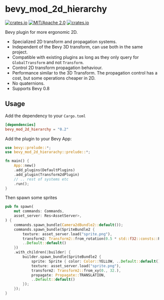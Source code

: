 # bevy_mod_2d_hierarchy

[![crates.io](https://img.shields.io/crates/v/bevy_mod_2d_heirarchy)](https://crates.io/crates/bevy_mod_2d_hierarchy)
[![MIT/Apache 2.0](https://img.shields.io/badge/license-MIT%2FApache-blue.svg)](https://github.com/ickshonpe/bevy_mod_2d_hierarchy)
[![crates.io](https://img.shields.io/crates/d/bevy_mod_2d_hierarchy)](https://crates.io/crates/bevy_mod_2d_hierarchy)

Bevy plugin for more ergonomic 2D.

* Specialized 2D transform and propagation systems.
* Independent of the Bevy 3D transform, can use both in the same project.
* Compatible with existing plugins as long as they only query for `GlobalTransform` and not `Transform`.
* Control 2D transform propagation behaviour.
* Performance similar to the 3D Transform. The propagation control has a cost, but some operations cheaper in 2D.
* No quaternions.
* Supports Bevy 0.8

## Usage

Add the dependency to your `Cargo.toml`
```toml
[dependencies]
bevy_mod_2d_hierarchy = "0.2"
```

Add the plugin to your Bevy App:
```rust
use bevy::prelude::*;
use bevy_mod_2d_hierarachy::prelude::*;

fn main() {
    App::new()
    .add_plugins(DefaultPlugins)
    .add_plugin(Transform2dPlugin)
    // .. rest of systems etc
    .run();
}
```

Then spawn some sprites 

```rust
pub fn spawn(
    mut commands: Commands,
    asset_server: Res<AssetServer>,
) {
    commands.spawn_bundle(Camera2dBundle2::default());
    commands.spawn_bundle(SpriteBundle2 {
        texture: asset_server.load("sprite.png"),
        transform2: Transform2::from_rotation(0.5 * std::f32::consts::PI).with_scale(3.),
        ..Default::default()
    })
    .with_children(|builder| {
        builder.spawn_bundle(SpriteBundle2 {
            sprite: Sprite { color: Color::YELLOW, ..Default::default() },
            texture: asset_server.load("sprite.png"),
            transform2: Transform2::from_xy(0., 32.),
            propagate: Propagate::TRANSLATION,
            ..Default::default()
        });
    });
}
```
